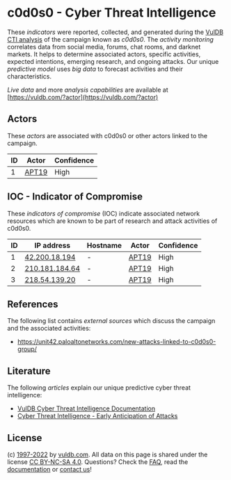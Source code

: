 # c0d0s0 - Cyber Threat Intelligence

These _indicators_ were reported, collected, and generated during the [VulDB CTI analysis](https://vuldb.com/?kb.cti) of the campaign known as _c0d0s0_. The _activity monitoring_ correlates data from social media, forums, chat rooms, and darknet markets. It helps to determine associated actors, specific activities, expected intentions, emerging research, and ongoing attacks. Our unique _predictive model_ uses _big data_ to forecast activities and their characteristics.

_Live data_ and more _analysis capabilities_ are available at [https://vuldb.com/?actor](https://vuldb.com/?actor)

## Actors

These _actors_ are associated with c0d0s0 or other actors linked to the campaign.

ID | Actor | Confidence
-- | ----- | ----------
1 | [APT19](https://vuldb.com/?actor.apt19) | High

## IOC - Indicator of Compromise

These _indicators of compromise_ (IOC) indicate associated network resources which are known to be part of research and attack activities of c0d0s0.

ID | IP address | Hostname | Actor | Confidence
-- | ---------- | -------- | ----- | ----------
1 | [42.200.18.194](https://vuldb.com/?ip.42.200.18.194) | - | [APT19](https://vuldb.com/?actor.apt19) | High
2 | [210.181.184.64](https://vuldb.com/?ip.210.181.184.64) | - | [APT19](https://vuldb.com/?actor.apt19) | High
3 | [218.54.139.20](https://vuldb.com/?ip.218.54.139.20) | - | [APT19](https://vuldb.com/?actor.apt19) | High

## References

The following list contains _external sources_ which discuss the campaign and the associated activities:

* https://unit42.paloaltonetworks.com/new-attacks-linked-to-c0d0s0-group/

## Literature

The following _articles_ explain our unique predictive cyber threat intelligence:

* [VulDB Cyber Threat Intelligence Documentation](https://vuldb.com/?kb.cti)
* [Cyber Threat Intelligence - Early Anticipation of Attacks](https://www.scip.ch/en/?labs.20201022)

## License

(c) [1997-2022](https://vuldb.com/?kb.changelog) by [vuldb.com](https://vuldb.com/?kb.about). All data on this page is shared under the license [CC BY-NC-SA 4.0](https://creativecommons.org/licenses/by-nc-sa/4.0/). Questions? Check the [FAQ](https://vuldb.com/?kb.faq), read the [documentation](https://vuldb.com/?kb) or [contact us](https://vuldb.com/?contact)!
